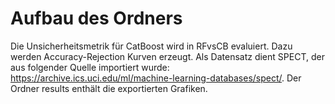 # Aufbau des Ordners

Die Unsicherheitsmetrik für CatBoost wird in RFvsCB evaluiert. Dazu werden Accuracy-Rejection Kurven erzeugt. Als Datensatz dient SPECT, der aus folgender Quelle importiert wurde: https://archive.ics.uci.edu/ml/machine-learning-databases/spect/. Der Ordner results enthält die exportierten Grafiken. 
